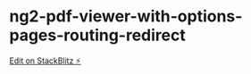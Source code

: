 # ng2-pdf-viewer-with-options-pages-routing-redirect

[Edit on StackBlitz ⚡️](https://stackblitz.com/edit/ng2-pdf-viewer-with-options-pages-routing-redirect)
